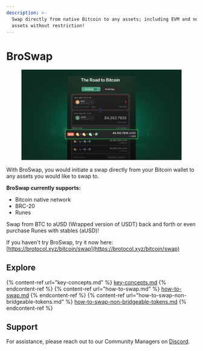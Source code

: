 ```yaml
---
description: >-
  Swap directly from native Bitcoin to any assets; including EVM and non-EVM
  assets without restriction!
---
```


# BroSwap

<figure><img src="../../.gitbook/assets/swap.png" alt=""><figcaption></figcaption></figure>

With BroSwap, you would initiate a swap directly from your Bitcoin wallet to any assets you would like to swap to.

**BroSwap currently supports:**

* Bitcoin native network
* BRC-20
* Runes

Swap from BTC to aUSD (Wrapped version of USDT) back and forth or even purchase Runes with stables (aUSD)!

If you haven't try BroSwap, try it now here: [https://brotocol.xyz/bitcoin/swap](https://brotocol.xyz/bitcoin/swap)

## Explore

{% content-ref url="key-concepts.md" %} [key-concepts.md](key-concepts.md) {% endcontent-ref %}
{% content-ref url="how-to-swap.md" %} [how-to-swap.md](how-to-swap.md) {% endcontent-ref %}
{% content-ref url="how-to-swap-non-bridgeable-tokens.md" %} [how-to-swap-non-bridgeable-tokens.md](how-to-swap-non-bridgeable-tokens.md) {% endcontent-ref %}
<!-- {% content-ref url="faqs.md" %} [faqs.md](faqs.md) {% endcontent-ref %} -->

## Support

For assistance, please reach out to our Community Managers on [Discord](https://discord.gg/brotocol).